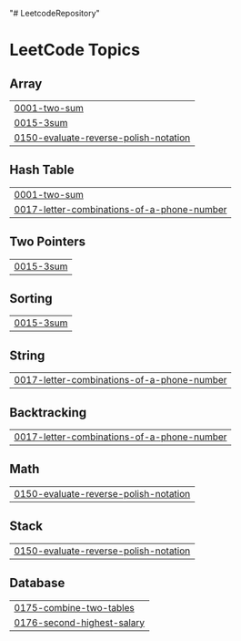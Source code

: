 "# LeetcodeRepository" 

<!---LeetCode Topics Start-->
# LeetCode Topics
## Array
|  |
| ------- |
| [0001-two-sum](https://github.com/ashert-hsueh/LeetcodeRepository/tree/master/0001-two-sum) |
| [0015-3sum](https://github.com/ashert-hsueh/LeetcodeRepository/tree/master/0015-3sum) |
| [0150-evaluate-reverse-polish-notation](https://github.com/ashert-hsueh/LeetcodeRepository/tree/master/0150-evaluate-reverse-polish-notation) |
## Hash Table
|  |
| ------- |
| [0001-two-sum](https://github.com/ashert-hsueh/LeetcodeRepository/tree/master/0001-two-sum) |
| [0017-letter-combinations-of-a-phone-number](https://github.com/ashert-hsueh/LeetcodeRepository/tree/master/0017-letter-combinations-of-a-phone-number) |
## Two Pointers
|  |
| ------- |
| [0015-3sum](https://github.com/ashert-hsueh/LeetcodeRepository/tree/master/0015-3sum) |
## Sorting
|  |
| ------- |
| [0015-3sum](https://github.com/ashert-hsueh/LeetcodeRepository/tree/master/0015-3sum) |
## String
|  |
| ------- |
| [0017-letter-combinations-of-a-phone-number](https://github.com/ashert-hsueh/LeetcodeRepository/tree/master/0017-letter-combinations-of-a-phone-number) |
## Backtracking
|  |
| ------- |
| [0017-letter-combinations-of-a-phone-number](https://github.com/ashert-hsueh/LeetcodeRepository/tree/master/0017-letter-combinations-of-a-phone-number) |
## Math
|  |
| ------- |
| [0150-evaluate-reverse-polish-notation](https://github.com/ashert-hsueh/LeetcodeRepository/tree/master/0150-evaluate-reverse-polish-notation) |
## Stack
|  |
| ------- |
| [0150-evaluate-reverse-polish-notation](https://github.com/ashert-hsueh/LeetcodeRepository/tree/master/0150-evaluate-reverse-polish-notation) |
## Database
|  |
| ------- |
| [0175-combine-two-tables](https://github.com/ashert-hsueh/LeetcodeRepository/tree/master/0175-combine-two-tables) |
| [0176-second-highest-salary](https://github.com/ashert-hsueh/LeetcodeRepository/tree/master/0176-second-highest-salary) |
<!---LeetCode Topics End-->